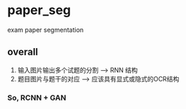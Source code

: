 # paper_seg
exam paper segmentation

## overall
1. 输入图片输出多个试题的分割 --> RNN 结构
2. 题目图片与题干的对应 --> 应该具有显式或隐式的OCR结构

### So, RCNN + GAN 
